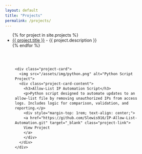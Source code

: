 ```yaml
---
layout: default
title: "Projects"
permalink: /projects/
---
```



<ul>
  {% for project in site.projects %}
    <li>
      <a href="{{ project.url }}">{{ project.title }}</a> - {{ project.description }}
    </li>
  {% endfor %}
</ul>


<style>
  .card-grid {
    display: grid;
    grid-template-columns: repeat(auto-fit, minmax(280px, 1fr));
    gap: 1.5rem;
    max-width: 1100px;
    margin: auto;
    padding: 2rem;
    justify-content: center;
  }

  .project-card {
  width: 100%;
  max-width: 360px; /* 🔹 Limit the card width */
  margin: auto; /* 🔹 Center card if in solo display */
  background: #fff;
  border-radius: 12px;
  box-shadow: 0 8px 20px rgba(0,0,0,0.06);
  overflow: hidden;
  display: flex;
  flex-direction: column;
  transition: transform 0.2s ease;
}

.project-card-content {
  padding: 1.0rem 1.2rem;
  flex-grow: 1;
  text-align: center; /* 🔹 Center text */
}

.project-card a {
  margin-top: 1rem;
  display: inline-block;
  padding: 0.6rem 1.2rem;
  background-color: #2d70c9;
  color: white;
  border-radius: 6px;
  font-weight: bold;
  text-decoration: none;
}

.project-card a:hover {
  background-color: #1f4f95;
}

.project-card img {
  margin-bottom: 0;
  display: block;
}

.project-card h3 {
  margin-top: 0.75rem;  /* ↓ Lower this number for tighter spacing */
  font-size: 1.3rem;
}

.project-card:hover {
  box-shadow: 0 10px 24px rgba(0,0,0,0.1);
  transform: translateY(-4px);
}

.project-card p {
  text-align: left;
}

.project-card:hover {
  transform: scale(1.02);
  box-shadow: 0 12px 28px rgba(0,0,0,0.08);
}

</style>


<div class="card-grid">

  <!-- 🟦 Your osTicket card -->
  <!-- 🟪 Your Phishing card -->

  <!-- 🐍 Python automation card -->
  <div class="project-card-wrapper">
  
    <div class="project-card">
      <img src="/assets/img/python.png" alt="Python Script Project">
      <div class="project-card-content">
        <h3>Allow-List IP Automation Script</h3>
        <p>Python script designed to automate updates to an allow-list file by removing unauthorized IPs from access logs. Includes logic for comparison, validation, and reporting.</p>
        <div style="margin-top: 1rem; text-align: center;">
        <a href="https://github.com/Slewis916/IP-Allow-List-Automation.git" target="_blank" class="project-link">
        View Project
        </a>
        </div>
      </div>
    </div>
  </div>

</div>